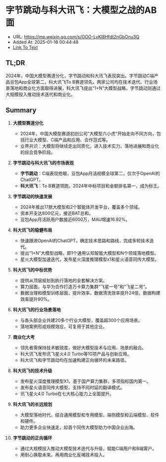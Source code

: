 # 字节跳动与科大讯飞：大模型之战的AB面
- URL: https://mp.weixin.qq.com/s/OOO-LyKI8Hfdt2nGbOnu3Q
- Added At: 2025-01-16 00:44:48
- [Link To Text](2025-01-16-字节跳动与科大讯飞：大模型之战的ab面_raw.md)

## TL;DR
2024年，中国大模型赛道分化，字节跳动和科大讯飞表现突出。字节跳动C端产品豆包App全球第二，科大讯飞To B赛道领先。两家公司均在技术迭代、行业场景落地和商业化方面取得进展，科大讯飞提出“1+N”大模型战略，字节跳动则通过大规模投入推动技术迭代和商业化。

## Summary
1. **大模型赛道分化**
   - 2024年，中国大模型赛道初创公司“大模型六小虎”开始走向不同方向，包括行业大模型、C端产品和应用、合作范式等。
   - 业界共识：大模型将继续走出同质化，进入技术实力、落地进展和商业化的综合竞争阶段。

2. **字节跳动与科大讯飞的市场表现**
   - **字节跳动**：C端表现抢眼，豆包App月活规模全球第二，仅次于OpenAI的ChatGPT。
   - **科大讯飞**：To B赛道领跑，2024年中标项目和金额排名第一，成为标王。

3. **字节跳动的快速发展**
   - 2024年推出17款大模型和2个智能体开发平台，覆盖多个领域。
   - 资本开支达800亿元，接近BAT总和。
   - 豆包App月活跃用户数接近6000万，MAU增速16.92%。

4. **科大讯飞的稳健布局**
   - 快速跟进OpenAI的ChatGPT，确定技术思路和路线，完成多轮技术迭代。
   - 提出“1+N”大模型战略，即1个通用认知智能大模型和N个领域落地模型。
   - 星火大模型加速迭代，发布星火深度推理模型x1和星火语音同传大模型。

5. **科大讯飞的中标优势**
   - 提供从顶层规划到执行落地的全套解决方案。
   - 算力层面，与华为合作打造万卡算力集群“飞星一号”和“飞星二号”。
   - 数据治理和模型训练层面，提升效率，数据清洗效率提升24倍，数据构建效率提升90%。

6. **科大讯飞的行业场景落地**
   - 与各头部企业共建20多个行业大模型，覆盖超300个应用场景。
   - 落地案例形成规模效应，可复用于其他企业。

7. **商业化大考**
   - 领先者需保持技术敏锐度，做好大模型技术与应用、场景的融合。
   - 科大讯飞发布讯飞星火4.0 Turbo等10项产品与创新应用。
   - 科大讯飞和字节跳动均在加速构建正向循环的未来路径。

8. **科大讯飞的技术升级**
   - 发布星火深度推理模型X1，基于国产算力集群，多项指标国内第一。
   - 发布星火语音同传大模型，支持不同时延的翻译模式。
   - 讯飞星火4.0 Turbo在七大核心能力上全面提升。

9. **科大讯飞的长远规划**
   - 大模型落地时代，结合通用模型和专用模型、端侧模型和云端模型、软件和硬件。
   - 助力更多企业快速走，如首个同传大模型助力中国企业出海。

10. **字节跳动的正向循环**
    - 通过大规模投入推动大模型技术迭代与升级，赋能C端用户和B端客户。
    - 用耐心换取未来，再用商业化反哺技术投入。
